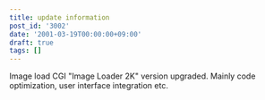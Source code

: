 ```yaml
---
title: update information
post_id: '3002'
date: '2001-03-19T00:00:00+09:00'
draft: true
tags: []
---
```


Image load CGI "Image Loader 2K" version upgraded. Mainly code optimization, user interface integration etc.
